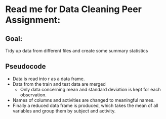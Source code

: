 # Read me for Data Cleaning Peer Assignment:

## Goal: 

Tidy up data from different files and create some summary statistics

## Pseudocode

- Data is read into r as a data frame.
- Data from the train and test data are merged
  - Only data concerning mean and standard deviation is kept for each observation.
- Names of columns and activities are changed to meaningful names.
- Finally a reduced data frame is produced, which takes the mean of all variables and group them by subject and activity.